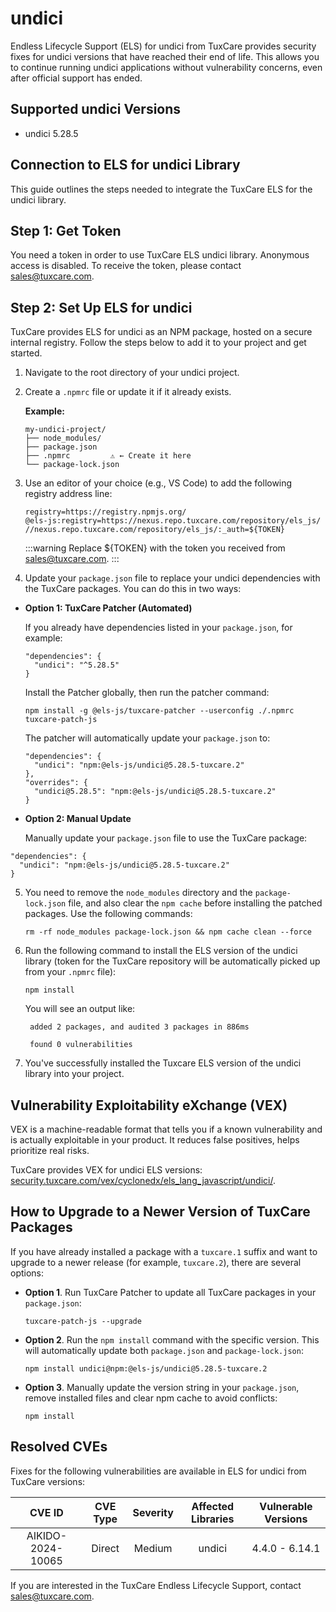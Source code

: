 # undici

Endless Lifecycle Support (ELS) for undici from TuxCare provides security fixes for undici versions that have reached their end of life. This allows you to continue running undici applications without vulnerability concerns, even after official support has ended.

## Supported undici Versions

* undici 5.28.5

## Connection to ELS for undici Library

This guide outlines the steps needed to integrate the TuxCare ELS for the undici library.

## Step 1: Get Token

You need a token in order to use TuxCare ELS undici library. Anonymous access is disabled. To receive the token, please contact [sales@tuxcare.com](mailto:sales@tuxcare.com).

## Step 2: Set Up ELS for undici

TuxCare provides ELS for undici as an NPM package, hosted on a secure internal registry. Follow the steps below to add it to your project and get started.

1. Navigate to the root directory of your undici project.
2. Create a `.npmrc` file or update it if it already exists.

   **Example:**

   ```text
   my-undici-project/
   ├── node_modules/
   ├── package.json
   ├── .npmrc         ⚠️ ← Create it here
   └── package-lock.json
   ```

3. Use an editor of your choice (e.g., VS Code) to add the following registry address line:

   <CodeWithCopy>

   ```text
   registry=https://registry.npmjs.org/
   @els-js:registry=https://nexus.repo.tuxcare.com/repository/els_js/
   //nexus.repo.tuxcare.com/repository/els_js/:_auth=${TOKEN}
   ```

   </CodeWithCopy>

   :::warning
   Replace ${TOKEN} with the token you received from [sales@tuxcare.com](mailto:sales@tuxcare.com).
   :::

4. Update your `package.json` file to replace your undici dependencies with the TuxCare packages. You can do this in two ways:

  * **Option 1: TuxCare Patcher (Automated)**

    If you already have dependencies listed in your `package.json`, for example:

    ```text
    "dependencies": {
      "undici": "^5.28.5"
    }
    ```

    Install the Patcher globally, then run the patcher command:

    <CodeWithCopy>

    ```text
    npm install -g @els-js/tuxcare-patcher --userconfig ./.npmrc
    tuxcare-patch-js
    ```

    </CodeWithCopy>

    The patcher will automatically update your `package.json` to:

    ```text
    "dependencies": {
      "undici": "npm:@els-js/undici@5.28.5-tuxcare.2"
    },
    "overrides": {
      "undici@5.28.5": "npm:@els-js/undici@5.28.5-tuxcare.2"
    }
    ```
    
  * **Option 2: Manual Update**

     Manually update your `package.json` file to use the TuxCare package:

   <CodeWithCopy>

   ```text
   "dependencies": {
     "undici": "npm:@els-js/undici@5.28.5-tuxcare.2"
   }
   ```

   </CodeWithCopy>

5. You need to remove the `node_modules` directory and the `package-lock.json` file, and also clear the `npm cache` before installing the patched packages. Use the following commands:
   
   <CodeWithCopy>

   ```text
   rm -rf node_modules package-lock.json && npm cache clean --force
   ```

   </CodeWithCopy>

6. Run the following command to install the ELS version of the undici library (token for the TuxCare repository will be automatically picked up from your `.npmrc` file):

   <CodeWithCopy>

   ```text
   npm install
   ```

   </CodeWithCopy>

   You will see an output like:

   ```text
    added 2 packages, and audited 3 packages in 886ms
    
    found 0 vulnerabilities
   ```

7. You've successfully installed the Tuxcare ELS version of the undici library into your project.

## Vulnerability Exploitability eXchange (VEX) 

VEX is a machine-readable format that tells you if a known vulnerability and is actually exploitable in your product. It reduces false positives, helps prioritize real risks.

TuxCare provides VEX for undici ELS versions: [security.tuxcare.com/vex/cyclonedx/els_lang_javascript/undici/](https://security.tuxcare.com/vex/cyclonedx/els_lang_javascript/undici/).

## How to Upgrade to a Newer Version of TuxCare Packages

If you have already installed a package with a `tuxcare.1` suffix and want to upgrade to a newer release (for example, `tuxcare.2`), there are several options:

* **Option 1**. Run TuxCare Patcher to update all TuxCare packages in your `package.json`:

  <CodeWithCopy>

  ```text
  tuxcare-patch-js --upgrade
  ```

  </CodeWithCopy>

* **Option 2**. Run the `npm install` command with the specific version. This will automatically update both `package.json` and `package-lock.json`:

  <CodeWithCopy>

  ```text
  npm install undici@npm:@els-js/undici@5.28.5-tuxcare.2
  ```

  </CodeWithCopy>

* **Option 3**. Manually update the version string in your `package.json`, remove installed files and clear npm cache to avoid conflicts:

  <CodeWithCopy>

  ```text
  npm install
  ```

  </CodeWithCopy>

## Resolved CVEs

Fixes for the following vulnerabilities are available in ELS for undici from TuxCare versions:

| CVE ID         | CVE Type | Severity | Affected Libraries | Vulnerable Versions |
| :------------: | :------: |:--------:|:------------------:| :----------------: |
| AIKIDO-2024-10065 | Direct   | Medium   | undici            | 4.4.0 - 6.14.1    |

If you are interested in the TuxCare Endless Lifecycle Support, contact [sales@tuxcare.com](mailto:sales@tuxcare.com).

